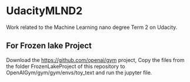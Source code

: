 # UdacityMLND2
Work related to the Machine Learning nano degree Term 2 on Udacity.



## For Frozen lake Project
Download the https://github.com/openai/gym project, Copy the files from the folder FrozenLakeProject of this repository to OpenAIGym/gym/gym/envs/toy_text and run the jupyter file.

